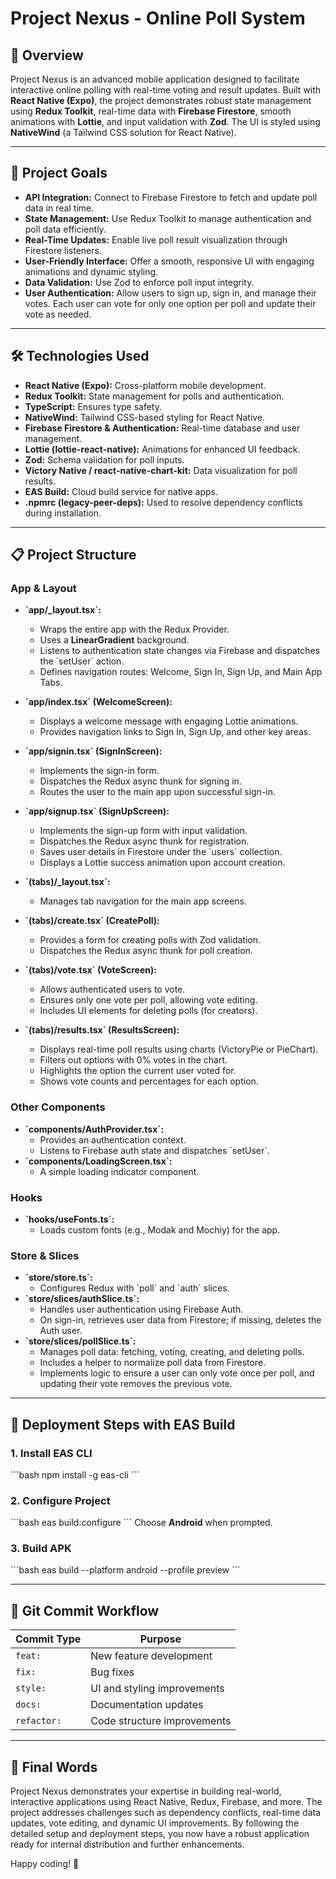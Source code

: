 # Project Nexus - Online Poll System

## 📌 Overview

Project Nexus is an advanced mobile application designed to facilitate interactive online polling with real-time voting and result updates. Built with **React Native (Expo)**, the project demonstrates robust state management using **Redux Toolkit**, real-time data with **Firebase Firestore**, smooth animations with **Lottie**, and input validation with **Zod**. The UI is styled using **NativeWind** (a Tailwind CSS solution for React Native).

---

## 🎯 Project Goals

- **API Integration:** Connect to Firebase Firestore to fetch and update poll data in real time.
- **State Management:** Use Redux Toolkit to manage authentication and poll data efficiently.
- **Real-Time Updates:** Enable live poll result visualization through Firestore listeners.
- **User-Friendly Interface:** Offer a smooth, responsive UI with engaging animations and dynamic styling.
- **Data Validation:** Use Zod to enforce poll input integrity.
- **User Authentication:** Allow users to sign up, sign in, and manage their votes. Each user can vote for only one option per poll and update their vote as needed.

---

## 🛠 Technologies Used

- **React Native (Expo):** Cross-platform mobile development.
- **Redux Toolkit:** State management for polls and authentication.
- **TypeScript:** Ensures type safety.
- **NativeWind:** Tailwind CSS-based styling for React Native.
- **Firebase Firestore & Authentication:** Real-time database and user management.
- **Lottie (lottie-react-native):** Animations for enhanced UI feedback.
- **Zod:** Schema validation for poll inputs.
- **Victory Native / react-native-chart-kit:** Data visualization for poll results.
- **EAS Build:** Cloud build service for native apps.
- **.npmrc (legacy-peer-deps):** Used to resolve dependency conflicts during installation.

---

## 📋 Project Structure

### **App & Layout**

- **\`app/_layout.tsx\`:**
  - Wraps the entire app with the Redux Provider.
  - Uses a **LinearGradient** background.
  - Listens to authentication state changes via Firebase and dispatches the \`setUser\` action.
  - Defines navigation routes: Welcome, Sign In, Sign Up, and Main App Tabs.

- **\`app/index.tsx\` (WelcomeScreen):**
  - Displays a welcome message with engaging Lottie animations.
  - Provides navigation links to Sign In, Sign Up, and other key areas.

- **\`app/signin.tsx\` (SignInScreen):**
  - Implements the sign-in form.
  - Dispatches the Redux async thunk for signing in.
  - Routes the user to the main app upon successful sign-in.

- **\`app/signup.tsx\` (SignUpScreen):**
  - Implements the sign-up form with input validation.
  - Dispatches the Redux async thunk for registration.
  - Saves user details in Firestore under the \`users\` collection.
  - Displays a Lottie success animation upon account creation.

- **\`(tabs)/_layout.tsx\`:**
  - Manages tab navigation for the main app screens.
- **\`(tabs)/create.tsx\` (CreatePoll):**
  - Provides a form for creating polls with Zod validation.
  - Dispatches the Redux async thunk for poll creation.
- **\`(tabs)/vote.tsx\` (VoteScreen):**
  - Allows authenticated users to vote.
  - Ensures only one vote per poll, allowing vote editing.
  - Includes UI elements for deleting polls (for creators).
- **\`(tabs)/results.tsx\` (ResultsScreen):**
  - Displays real-time poll results using charts (VictoryPie or PieChart).
  - Filters out options with 0% votes in the chart.
  - Highlights the option the current user voted for.
  - Shows vote counts and percentages for each option.

### **Other Components**

- **\`components/AuthProvider.tsx\`:**
  - Provides an authentication context.
  - Listens to Firebase auth state and dispatches \`setUser\`.
- **\`components/LoadingScreen.tsx\`:**
  - A simple loading indicator component.

### **Hooks**

- **\`hooks/useFonts.ts\`:**
  - Loads custom fonts (e.g., Modak and Mochiy) for the app.

### **Store & Slices**

- **\`store/store.ts\`:**
  - Configures Redux with \`poll\` and \`auth\` slices.
- **\`store/slices/authSlice.ts\`:**
  - Handles user authentication using Firebase Auth.
  - On sign-in, retrieves user data from Firestore; if missing, deletes the Auth user.
- **\`store/slices/pollSlice.ts\`:**
  - Manages poll data: fetching, voting, creating, and deleting polls.
  - Includes a helper to normalize poll data from Firestore.
  - Implements logic to ensure a user can only vote once per poll, and updating their vote removes the previous vote.

---

## 🚀 Deployment Steps with EAS Build

### **1. Install EAS CLI**

\`\`\`bash
npm install -g eas-cli
\`\`\`

### **2. Configure Project**

\`\`\`bash
eas build:configure
\`\`\`
Choose **Android** when prompted.

### **3. Build APK**

\`\`\`bash
eas build --platform android --profile preview
\`\`\`

---

## 📀 Git Commit Workflow
| Commit Type  | Purpose |
|-------------|---------|
| `feat:`     | New feature development |
| `fix:`      | Bug fixes |
| `style:`    | UI and styling improvements |
| `docs:`     | Documentation updates |
| `refactor:` | Code structure improvements |

---
## 📢 Final Words

Project Nexus demonstrates your expertise in building real-world, interactive applications using React Native, Redux, Firebase, and more. The project addresses challenges such as dependency conflicts, real-time data updates, vote editing, and dynamic UI improvements. By following the detailed setup and deployment steps, you now have a robust application ready for internal distribution and further enhancements.

Happy coding! 🚀
